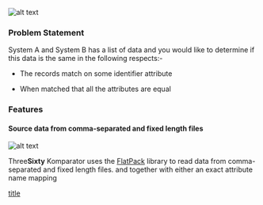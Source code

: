 ![alt text](https://raw.githubusercontent.com/markash/komparator/master/ui/src/main/resources/static/kt-logo.png "Komparator")

### Problem Statement
System A and System B has a list of data and you would like to determine if this data is the same in the following respects:-

* The records match on some identifier attribute

* When matched that all the attributes are equal

### Features

#### Source data from comma-separated and fixed length files

![alt text](https://www.draw.io/?lightbox=1&highlight=0000ff&edit=_blank&layers=1&nav=1&title=integration.xml#R7VrbUtswEP2aPJbxPckj4daH0mGGmZY%2BdYSt2Cqy15UVkvTrK8lS4lvAUAfPUGCGyCtZWp2zZ71ymLhn6eaKoTy5hgjTiWNFm4l7PnGc2dQRf6VhWxo8f1oaYkai0mTvDbfkD9ZGS1tXJMJFbSAHoJzkdWMIWYZDXrMhxmBdH7YEWl81RzFuGW5DRNvW7yTiid6WE%2BztnzGJE7OyHczLnnsUPsQMVpleb%2BK4S%2FVTdqfIzKU3WiQognXF5F5M3DMGwMtWujnDVEJrYCvvuzzQu%2FOb4Yz3ukET9YjoChuXlWN8a8AoOIOHHQ7CxUWEigTLGSxxgSiJM9EOxZKYCcMSMq4pnYlLscVctpkiarEklJ4BBaYmd0Nr6aO5HKZWqfRY6kf0PGLGieDmC7rH9AYKwgnIBe%2BBc0grA061JxxyYW1DodGRw%2FGmYtLQXGFIMWdbMUT3unNNkw5jw9p6HxO%2Bq21JJR4cTxuRjsN4N%2FWeC9HQdHRTE7SIwJEIUn2ZQSY%2BFirUdlQkPBWznduiiTeE31XaP%2BSQE19eZcKRO32Humj03WBGhLeSSzXmF%2BZ8qwlFKw7CBIwnEEMmSAEJtlpG8n6JUkIlWt8wi1CG6uFge9qb5hIHuSpgxUK9fS0xjliM9SivNElgnuSTYYo4eayr%2B1%2FIacvmdltwnArb6ZACUogdTUEpiSLpZEtBu44DnNLGRDvXBxCdV9ec29ac7Xdobj6A5KYfkqtLbtaWnD%2BW5NzDklt8SG5IydnTN9Sc95oCpKI6w1S6iWUperKksA4TxPhJBOEqVaAs1gnh%2BDZHKq7XYlx%2F7QwArxPU8fX8NrxWB7zBAPD6%2Fx%2B89uwN8Z114BtQrndaAzr4vQLT8alQGIhawbLtfLPvFK1Yfl5scpHxzVzCi3K6srMHhYcz09OJsEL9gTreRAIm%2BYmIBHEAoz9RhHKdSOuZch5F93g5EM%2FW82nKSGvoLDX%2FoHksmjsKwGOxbPvHKgA7CrCBa7xe9Zx5v1It6OzRDlHGm4qqrhEPk8GruUPl2yvfLBwWXZd4UBwzHCMOQxVrTl0f846n3bGKNftoJ6QOgYx9auqnKK9DUcFoimpX05eESoTelaRSXBQoxj%2BX5d4GkZU%2FH1FWQYu2r8BSQYIA%2FF0xl5ltDcTaNBiRta7a%2F%2FnsWD1cNbGbWfJX5bfoVH6PIfGnED6UJkNjq75rUrPjrB0sL3hl1D9V90uVfdNilTzDb%2B9Uqae7AaLqclNUNl5xOLNGAJSO6rucyhcmjYlsy22cQprv%2BssnQWsmFU27TfYLsK5Tx7sJsKee7i%2BvE14VkX7Hs9saL0jd5snHfmWQesEzEw0Xo067hn9HMXrcerVXjHbVlyPGqDN9Jv31jtGj5VFxuf8CvRy%2B%2FycF9%2BIv "Diagram")


Three**Sixty** Komparator uses the [FlatPack](http://flatpack.sourceforge.net) library to read data from comma-separated and fixed length files. and together with either an exact attribute name mapping  

[title](http://)